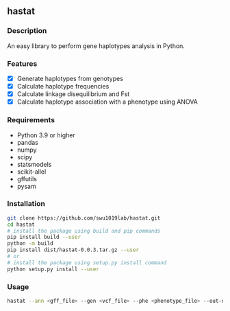 ## hastat

### Description
An easy library to perform gene haplotypes analysis in Python.

### Features
- [x] Generate haplotypes from genotypes
- [x] Calculate haplotype frequencies
- [x] Calculate linkage disequilibrium and Fst
- [x] Calculate haplotype association with a phenotype using ANOVA

### Requirements
- Python 3.9 or higher
- pandas
- numpy
- scipy
- statsmodels
- scikit-allel
- gffutils
- pysam

### Installation

```bash
git clone https://github.com/swu1019lab/hastat.git
cd hastat
# install the package using build and pip commands
pip install build --user
python -m build
pip install dist/hastat-0.0.3.tar.gz --user
# or
# install the package using setup.py install command
python setup.py install --user
```

### Usage

```bash
hastat --ann <gff_file> --gen <vcf_file> --phe <phenotype_file> --out-dir <output_dir> genes.list
```

